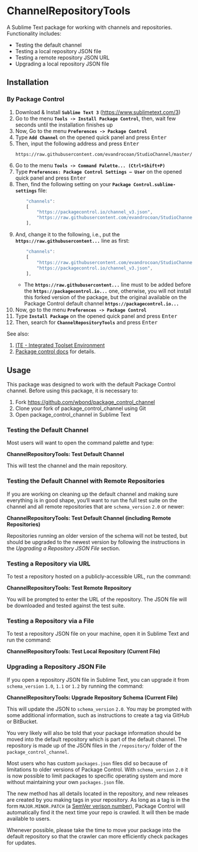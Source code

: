 # ChannelRepositoryTools

A Sublime Text package for working with channels and repositories. Functionality
includes:

 - Testing the default channel
 - Testing a local repository JSON file
 - Testing a remote repository JSON URL
 - Upgrading a local repository JSON file


## Installation

### By Package Control

1. Download & Install **`Sublime Text 3`** (https://www.sublimetext.com/3)
1. Go to the menu **`Tools -> Install Package Control`**, then,
   wait few seconds until the installation finishes up
1. Now,
   Go to the menu **`Preferences -> Package Control`**
1. Type **`Add Channel`** on the opened quick panel and press <kbd>Enter</kbd>
1. Then,
   input the following address and press <kbd>Enter</kbd>
   ```
   https://raw.githubusercontent.com/evandrocoan/StudioChannel/master/channel.json
   ```
1. Go to the menu **`Tools -> Command Palette...
   (Ctrl+Shift+P)`**
1. Type **`Preferences:
   Package Control Settings – User`** on the opened quick panel and press <kbd>Enter</kbd>
1. Then,
   find the following setting on your **`Package Control.sublime-settings`** file:
   ```js
       "channels":
       [
           "https://packagecontrol.io/channel_v3.json",
           "https://raw.githubusercontent.com/evandrocoan/StudioChannel/master/channel.json",
       ],
   ```
1. And,
   change it to the following, i.e.,
   put the **`https://raw.githubusercontent...`** line as first:
   ```js
       "channels":
       [
           "https://raw.githubusercontent.com/evandrocoan/StudioChannel/master/channel.json",
           "https://packagecontrol.io/channel_v3.json",
       ],
   ```
   * The **`https://raw.githubusercontent...`** line must to be added before the **`https://packagecontrol.io...`** one, otherwise,
     you will not install this forked version of the package,
     but the original available on the Package Control default channel **`https://packagecontrol.io...`**
1. Now,
   go to the menu **`Preferences -> Package Control`**
1. Type **`Install Package`** on the opened quick panel and press <kbd>Enter</kbd>
1. Then,
search for **`ChannelRepositoryTools`** and press <kbd>Enter</kbd>

See also:
1. [ITE - Integrated Toolset Environment](https://github.com/evandrocoan/ITE)
1. [Package control docs](https://packagecontrol.io/docs/usage) for details.


## Usage

This package was designed to work with the default Package Control channel.
Before using this package, it is necessary to:

 1. Fork https://github.com/wbond/package_control_channel
 2. Clone your fork of package_control_channel using Git
 3. Open package_control_channel in Sublime Text

### Testing the Default Channel

Most users will want to open the command palette and type:

**ChannelRepositoryTools: Test Default Channel**

This will test the channel and the main repository.

### Testing the Default Channel with Remote Repositories

If you are working on cleaning up the default channel and making sure everything
is in good shape, you‘ll want to run the full test suite on the channel and
all remote repositories that are `schema_version` `2.0` or newer:

**ChannelRepositoryTools: Test Default Channel (including Remote Repositories)**

Repositories running an older version of the schema will not be tested, but
should be upgraded to the newest version by following the instructions in
the *Upgrading a Repository JSON File* section.

### Testing a Repository via URL

To test a repository hosted on a publicly-accessible URL, run the command:

**ChannelRepositoryTools: Test Remote Repository**

You will be prompted to enter the URL of the repository. The JSON file will be
downloaded and tested against the test suite.

### Testing a Repository via a File

To test a repository JSON file on your machine, open it in Sublime Text and
run the command:

**ChannelRepositoryTools: Test Local Repository (Current File)**

### Upgrading a Repository JSON File

If you open a repository JSON file in Sublime Text, you can upgrade it from
`schema_version` `1.0`, `1.1` or `1.2` by running the command:

**ChannelRepositoryTools: Upgrade Repository Schema (Current File)**

This will update the JSON to `schema_version` `2.0`. You may be prompted with
some additional information, such as instructions to create a tag via GitHub
or BitBucket.

You very likely will also be told that your package information should be moved
into the default repository which is part of the default channel. The repository
is made up of the JSON files in the `/repository/` folder of the
`package_control_channel`.

Most users who has custom `packages.json` files did so because of limitations to
older versions of Package Control. With `schema_version` `2.0` it is now
possible to limit packages to specific operating system and more without
maintaining your own `packages.json` file.

The new method has all details located in the repository, and new releases are
created by you making tags in your repository. As long as a tag is in the form
`MAJOR.MINOR.PATCH` (a [SemVer verison number](http://semver.org/)), Package
Control will automatically find it the next time your repo is crawled. It will
then be made available to users.

Whenever possible, please take the time to move your package into the default
repository so that the crawler can more efficiently check packages for updates.


